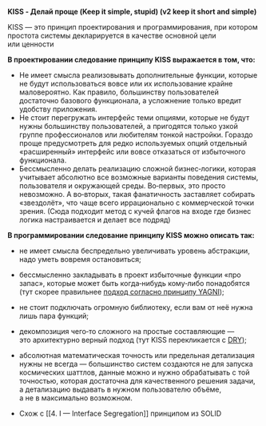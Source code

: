 __KISS - Делай проще (Keep it simple, stupid) (v2 keep it short and simple)__

KISS — это принцип проектирования и программирования, при котором простота системы декларируется в качестве основной цели или ценности

**В проектировании следование принципу KISS выражается в том, что:**

- Не имеет смысла реализовывать дополнительные функции, которые не будут использоваться вовсе или их использование крайне маловероятно. Как правило, большинству пользователей достаточно базового функционала, а усложнение только вредит удобству приложения.
- Не стоит перегружать интерфейс теми опциями, которые не будут нужны большинству пользователей, а пригодятся только узкой группе профессионалов или любителям тонкой настройки. Гораздо проще предусмотреть для редко используемых опций отдельный «расширенный» интерфейс или вовсе отказаться от избыточного функционала.
- Бессмысленно делать реализацию сложной бизнес‑логики, которая учитывает абсолютно все возможные варианты поведения системы, пользователя и окружающей среды. Во‑первых, это просто невозможно. А во‑вторых, такая фанатичность заставляет собирать «звездолёт», что чаще всего иррационально с коммерческой точки зрения. (Сюда подходит метод с кучей флагов на входе где бизнес логика настраивается и делает все подряд)

**В программировании следование принципу KISS можно описать так:**

- не имеет смысла беспредельно увеличивать уровень абстракции, надо уметь вовремя остановиться;
- бессмысленно закладывать в проект избыточные функции «про запас», которые может быть когда‑нибудь кому‑либо понадобятся (тут скорее правильнее [подход согласно принципу YAGNI](https://web-creator.ru/articles/yagni));
- не стоит подключать огромную библиотеку, если вам от неё нужна лишь пара функций;
- декомпозиция чего‑то сложного на простые составляющие — это архитектурно верный подход (тут KISS перекликается с [DRY](https://web-creator.ru/articles/dry));
- абсолютная математическая точность или предельная детализация нужны не всегда — большинство систем создаются не для запуска космических шаттлов, данные можно и нужно обрабатывать с той точностью, которая достаточна для качественного решения задачи, а детализацию выдавать в нужном пользователю объёме, а не в максимально возможном.

- Схож с [[4. I — Interface Segregation]] принципом из SOLID
